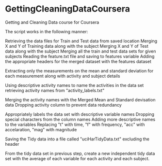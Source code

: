 # GettingCleaningDataCoursera
Getting and Cleaning Data course for Coursera

The script works in the following manner:

Retrieving the data files for Train and Test data from saved location
Merging X and Y of Training data along with the subject
Merging X and Y of Test data along with the subject
Merging all the train and test data sets for given subjects
Reading the feature.txt file and saving to features variable
Adding the appropriate headers for the merged dataset with the features dataset

Extracting only the measurements on the mean and standard deviation for each measurement along with activity and subject details 

Using descriptive activity names to name the activities in the data set
retrieving activity names from "activity_labels.txt"

Merging the activity names with the Merged Mean and Standard devisation data
Dropping activity column to prevent data redundancy

Appropriately labels the data set with descriptive variable names
Dropping special characters from the column names
Adding more descriptive names to the variables
Replacing "t" with time, "f" with frequency, "acc" with accelaration, "mag" with magnitude

Saving the Tidy data into a file called "uciHarTidyData.txt" excluding the header

From the tidy data set in previous step, create a new independent tidy data set with the 
average of each variable for each activity and each subject.